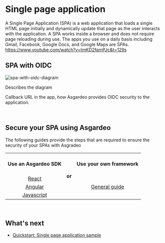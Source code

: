 # Single page application

A Single Page Application (SPA) is a web application that loads a single HTML page initially and dynamically update that page as the user interacts with the application. A SPA works inside a browser and does not require page reloading during use. The apps you use on a daily basis including Gmail, Facebook, Google Docs, and Google Maps are SPAs.
https://www.youtube.com/watch?v=tmKD2famPJc&t=129s

## SPA with OIDC

<img :src="$withBase('/assets/img/guides/spa-oidc.png')" alt="spa-with-oidc-diagram">

Describes the diagram

Callback URL in the app, how Asgardeo provides OIDC security to the application.

<br>

## Secure your SPA using Asgardeo

The following guides provide the steps that are required to ensure the security of your SPAs with Asgradeo

<table>
  <tbody>
    <tr>
      <td><h4><b>Use an Asgardeo SDK</b></h4></td>
      <td rowspan="4" colspan="4"><h4>or</h4></td>
      <td><h4><b>Use your own framework</b></h4></td>
    </tr>
    <tr>
      <td style="text-align:center"><a href="./spa-react">React</a></td>
      <td rowspan="3" colspan="3" style="text-align:center"><a href="./spa-configure-general">General guide</a></td>
    </tr>
    <tr>
      <td style="text-align:center"><a href="./spa-angular">Angular</a></td>
    </tr>
    <tr>
      <td style="text-align:center"><a href="./spa-javascript">Javascript</a></td>
    </tr>
  </tbody>
</table>

<br>

## What's next

* [Quickstart: Single page application sample](../../../quickstarts/qsg-spa-sample)